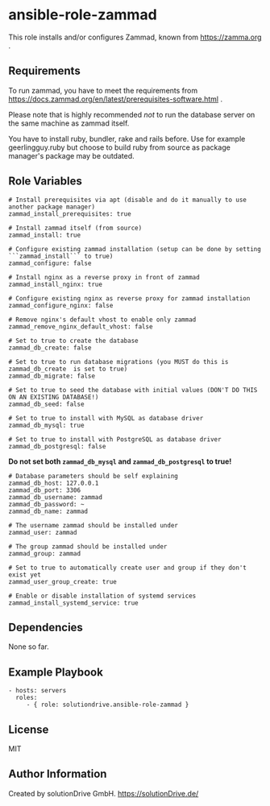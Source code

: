 ansible-role-zammad
===================

This role installs and/or configures Zammad, known from https://zamma.org .


Requirements
------------

To run zammad, you have to meet the requirements from
https://docs.zammad.org/en/latest/prerequisites-software.html .

Please note that is highly recommended *not* to run the database server
on the same machine as zammad itself.

You have to install ruby, bundler, rake and rails before.
Use for example geerlingguy.ruby but choose to build ruby from source as package manager's package may be outdated.


Role Variables
--------------

    # Install prerequisites via apt (disable and do it manually to use another package manager)
    zammad_install_prerequisites: true

    # Install zammad itself (from source)
    zammad_install: true

    # Configure existing zammad installation (setup can be done by setting ```zammad_install``` to true)
    zammad_configure: false

    # Install nginx as a reverse proxy in front of zammad
    zammad_install_nginx: true

    # Configure existing nginx as reverse proxy for zammad installation
    zammad_configure_nginx: false
    
    # Remove nginx's default vhost to enable only zammad
    zammad_remove_nginx_default_vhost: false

    # Set to true to create the database
    zammad_db_create: false
    
    # Set to true to run database migrations (you MUST do this is  zammad_db_create  is set to true)
    zammad_db_migrate: false
    
    # Set to true to seed the database with initial values (DON'T DO THIS ON AN EXISTING DATABASE!)
    zammad_db_seed: false

    # Set to true to install with MySQL as database driver
    zammad_db_mysql: true

    # Set to true to install with PostgreSQL as database driver
    zammad_db_postgresql: false


**Do not set both ```zammad_db_mysql``` and ```zammad_db_postgresql``` to true!**


    # Database parameters should be self explaining    
    zammad_db_host: 127.0.0.1
    zammad_db_port: 3306
    zammad_db_username: zammad
    zammad_db_password: ~
    zammad_db_name: zammad

    # The username zammad should be installed under
    zammad_user: zammad
    
    # The group zammad should be installed under
    zammad_group: zammad
    
    # Set to true to automatically create user and group if they don't exist yet
    zammad_user_group_create: true

    # Enable or disable installation of systemd services
    zammad_install_systemd_service: true



Dependencies
------------

None so far.


Example Playbook
----------------

    - hosts: servers
      roles:
         - { role: solutiondrive.ansible-role-zammad }


License
-------

MIT


Author Information
------------------

Created by solutionDrive GmbH.
https://solutionDrive.de/
